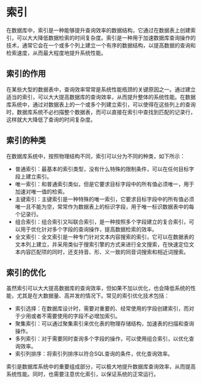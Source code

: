 # 索引

在数据库中，索引是一种能够提升查询效率的数据结构，它通过在数据表上创建索引，可以大大降低数据检索的时间复杂度。索引是一种用于加速数据库查询操作的技术，通常它会在一个或多个列上建立一个有序的数据结构，以提高数据的查询和检索速度，从而最大程度地提升系统性能。

## 索引的作用

在某些大型的数据表中，查询效率常常是系统性能瓶颈的关键原因之一。通过建立适当的索引，可以大大提高数据库的查询效率，从而提升整体的系统性能。在数据库系统中，通过对数据表上的一个或多个列建立索引，可以使得在这些列上的查询时，数据库系统不必扫描整个数据表，而可以直接在索引中查找到匹配的记录行，这样就大大降低了查询的时间复杂度。 

## 索引的种类

在数据库系统中，按照物理结构不同，索引可以分为不同的种类，如下所示：

- 普通索引：最基本的索引类型，没有什么特殊的限制条件，可以在任何目标字段上建立索引。
- 唯一索引：和普通索引类似，但是它要求目标字段中的所有值必须唯一，用于加速对唯一值的检索。
- 主键索引：主键索引是一种特殊的唯一索引，它要求目标字段中的所有值必须唯一且不能为空，常常作为数据表上的标识字段，用于唯一标识数据表中的每个记录行。
- 组合索引：组合索引又叫联合索引，是一种按照多个字段建立的复合索引，可以用于优化针对多个字段的查询操作，提高数据检索的效率。
- 全文索引：全文索引是一种专门针对文本内容搜索的索引，它可以在数据表的文本列上建立，并采用类似于搜索引擎的方式来进行全文搜索，在快速定位文本内容匹配项的同时，还支持音、形、义一致的同音词搜索和相近词搜索。

## 索引的优化

虽然索引可以大大提高数据库的查询效率，但如果不加以优化，也会降低系统的性能，尤其是在大数据量、高并发的情况下。常见的索引优化技术包括：

- 索引选择：在数据库设计时，需要对重要的、经常使用的字段创建索引，而对于少用或者不需要使用的字段不必增加索引。
- 聚集索引：可以通过聚集索引来优化表的物理存储结构，加速表的扫描和查询操作。
- 多列索引：对于需要同时查询多个字段的操作，可以使用组合索引，以优化查询效率。
- 索引列排序：将索引列排序以符合SQL查询的条件，优化查询效率。

索引是数据库系统中的重要组成部分，可以极大地提升数据库查询效率，从而提高系统性能。同时，也需要注意优化索引，以保证系统的正常运行。
